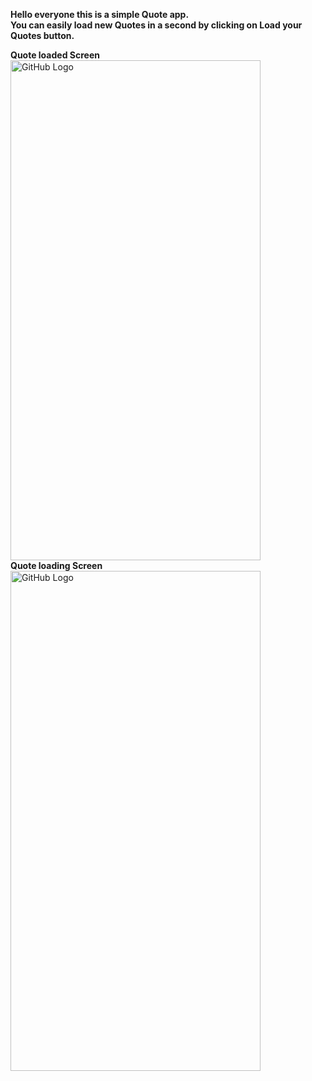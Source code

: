 **Hello everyone this is a simple Quote app.** <br>
**You can easily load new Quotes in a second by clicking on Load your Quotes button.** <br>




**Quote loaded Screen**<br>
<img src="https://github.com/SouravvSharma/QuoteApp/assets/163539928/a00dfb4c-e9aa-43de-92b6-11d9954d098c" alt="GitHub Logo" width="400" height="800"/> <br>
**Quote loading Screen**
<img src="https://github.com/SouravvSharma/QuoteApp/assets/163539928/4e255ab6-90e4-451b-8313-d049dac65475" alt="GitHub Logo" width="400" height="800"/>
